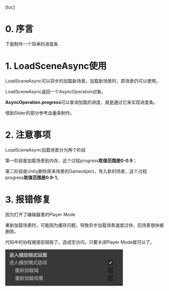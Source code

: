 [toc]

# 0. 序言

下面制作一个简单的进度条



# 1. LoadSceneAsync使用

LoadSceneAsync可以异步的加载新场景。加载新场景时，原场景仍可以使用。

LoadSceneAsync返回一个AsyncOperation对象。

**AsyncOperation.progress**可以查询加载的进度，就是通过它来实现进度条。

借助Slider的部分参考血量条制作。



# 2. 注意事项

LoadSceneAsync加载场景分为两个阶段

第一阶段是加载场景到内存，这个过程progress**取值范围是0-0.9**；

第二阶段是Unity删除原来场景的Gameobject，导入新的场景，这个过程progress**取值范围是0.9-1**。



# 3. 报错修复

因为打开了编辑器里的Player Mode

重新加载场景时，可能因为缓存问题。导致异步加载场景速度过快，旧场景很快被删除。

代码中的协程被提前销毁了。造成空访问。只要关闭Player Mode就可以了。

![](PlayerMode.png)